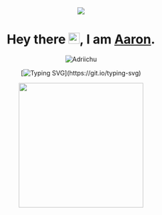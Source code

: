 <div align="center"> 
<img src="https://cdn.discordapp.com/attachments/561523819676696586/955896938597847040/Banner-modified.png">
</div>

<div align="center">
<h1>Hey there <img src="https://media.giphy.com/media/hvRJCLFzcasrR4ia7z/giphy.gif" width="25px">, I am <a href="https://www.youtube.com/watch?v=dQw4w9WgXcQ" target="_blank">Aaron</a>.</h1>
</div>

<p align="center"> <img src="https://komarev.com/ghpvc/?username=Adriichu&label=Profile%20views&color=red&style=for-the-badge" alt="Adriichu" /> </p>

    
<div align="center">
    
[![Typing SVG](https://readme-typing-svg.herokuapp.com?color=%23F76D45&size=30&duration=4500&center=true&multiline=true&height=90&lines=A+Tech+Enthusiast+;and+a+Developer.)](https://git.io/typing-svg)
    
</div>

<div align="center"> 
    <img src="https://lanyard-profile-readme.vercel.app/api/287218738242125826" height="280">
</div>

<br>
<br>
<br>

